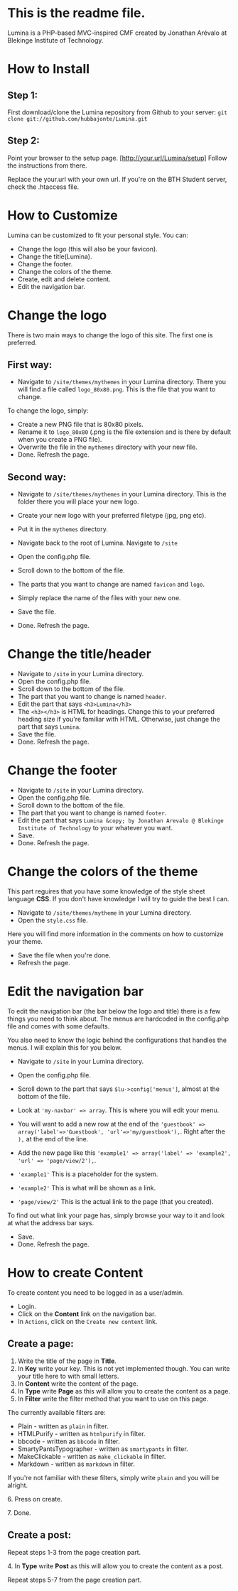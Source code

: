 This is the readme file.
========================

Lumina is a PHP-based MVC-inspired CMF created by Jonathan Arévalo at Blekinge Institute of Technology.

How to Install
==============

Step 1:
-------
First download/clone the Lumina repository from Github to your server:
`git clone git://github.com/hubbajonte/Lumina.git`

Step 2:
-------
Point your browser to the setup page.
[http://your.url/Lumina/setup]
Follow the instructions from there.

Replace the your.url with your own url.
If you're on the BTH Student server, check the .htaccess file.

How to Customize
================
Lumina can be customized to fit your personal style.
You can:

* Change the logo (this will also be your favicon).
* Change the title(Lumina).
* Change the footer.
* Change the colors of the theme.
* Create, edit and delete content.
* Edit the navigation bar.

Change the logo
===============
There is two main ways to change the logo of this site.
The first one is preferred.

First way:
----------
* Navigate to `/site/themes/mythemes` in your Lumina directory.
There you will find a file called `logo_80x80.png`.
This is the file that you want to change.

To change the logo, simply:
* Create a new PNG file that is 80x80 pixels.
* Rename it to `logo_80x80` (.png is the file extension and is there by default when you create a PNG file).
* Overwrite the file in the `mythemes` directory with your new file.
* Done. Refresh the page.

Second way:
-----------
* Navigate to `/site/themes/mythemes` in your Lumina directory.
This is the folder there you will place your new logo.

* Create your new logo with your preferred filetype (jpg, png etc).
* Put it in the `mythemes` directory.
* Navigate back to the root of Lumina. Navigate to `/site`
* Open the config.php file.
* Scroll down to the bottom of the file. 
* The parts that you want to change are named `favicon` and `logo`.
* Simply replace the name of the files with your new one.
* Save the file.
* Done. Refresh the page.

Change the title/header
=======================
* Navigate to `/site` in your Lumina directory.
* Open the config.php file.
* Scroll down to the bottom of the file.
* The part that you want to change is named `header`.
* Edit the part that says `<h3>Lumina</h3>`
* The `<h3></h3>` is HTML for headings. Change this to your preferred heading size if you're familiar with HTML. Otherwise, just change the part that says `Lumina`.
* Save the file.
* Done. Refresh the page.


Change the footer
=================
* Navigate to `/site` in your Lumina directory.
* Open the config.php file.
* Scroll down to the bottom of the file.
* The part that you want to change is named `footer`.
* Edit the part that says `Lumina &copy; by Jonathan Arevalo @ Blekinge Institute of Technology` to your whatever you want.
* Save.
* Done. Refresh the page.


Change the colors of the theme
==============================
This part reguires that you have some knowledge of the style sheet language __CSS__.
If you don't have knowledge I will try to guide the best I can.

* Navigate to `/site/themes/mytheme` in your Lumina directory.
* Open the `style.css` file.

Here you will find more information in the comments on how to customize your theme.

* Save the file when you're done.
* Refresh the page.


Edit the navigation bar
=======================
To edit the navigation bar (the bar below the logo and title) there is a few things you need to think about.
The menus are hardcoded in the config.php file and comes with some defaults.

You also need to know the logic behind the configurations that handles the menus.
I will explain this for you below.

* Navigate to `/site` in your Lumina directory.
* Open the config.php file.
* Scroll down to the part that says `$lu->config['menus']`, almost at the bottom of the file.
* Look at `'my-navbar' => array`. This is where you will edit your menu.
* You will want to add a new row at the end of the `'guestbook' => array('label'=>'Guestbook', 'url'=>'my/guestbook'),`.
  Right after the `),` at the end of the line. 
* Add the new page like this `'example1' => array('label' => 'example2', 'url' => 'page/view/2'),`.

* `'example1'` This is a placeholder for the system.
* `'example2'` This is what will be shown as a link.
* `'page/view/2'` This is the actual link to the page (that you created).

To find out what link your page has, simply browse your way to it and look at what the address bar says.

* Save.
* Done. Refresh the page.

How to create Content
=====================
To create content you need to be logged in as a user/admin.

* Login.
* Click on the __Content__ link on the navigation bar.
* In `Actions`, click on the `Create new content` link.

Create a page:
--------------
1. Write the title of the page in __Title__.
2. In __Key__ write your key. This is not yet implemented though. You can write your title here to with small letters.
3. In __Content__ write the content of the page.
4. In __Type__ write __Page__ as this will allow you to create the content as a page.
5. In __Filter__ write the filter method that you want to use on this page. 

The currently available filters are:

* Plain - written as `plain` in filter.
* HTMLPurify - written as `htmlpurify` in filter.
* bbcode - written as `bbcode` in filter.
* SmartyPantsTypographer - written as `smartypants` in filter.
* MakeClickable - written as `make_clickable` in filter.
* Markdown - written as `markdown` in filter.

If you're not familiar with these filters, simply write `plain` and you will be alright.

  6\. Press on create.

  7\. Done.

Create a post:
--------------
Repeat steps 1-3 from the page creation part.

  4\. In __Type__ write __Post__ as this will allow you to create the content as a post.

Repeat steps 5-7 from the page creation part.